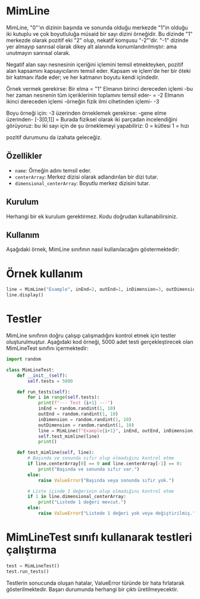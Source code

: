 # MimLine

MimLine, "0"'ın dizinin başında ve sonunda olduğu merkezde "1"in olduğu iki kutuplu ve çok boyutluluğa müsaid bir sayı dizini örneğidir. Bu dizinde "1" merkezde olarak pozitif eki "2" olup, nekatif komşusu "-2"'dir. "-1" dizinde yer almayıp sanrısal olarak dikey alt alanında konumlandırılmıştır: ama unutmayın sanrısal olarak.

Negatif alan sayı nesnesinin içeriğini içlemini temsil etmekteyken, pozitif alan kapsamını kapsayıcılarını temsil eder. Kapsam ve içlem'de her bir öteki bir katmanı ifade eder; ve her katmanın boyutu kendi içindedir.

Örnek vermek gerekirse:
Bir elma = "1"
Elmanın birinci dereceden içlemi -bu her zaman nesnenin tüm içeriklerinin toplamını temsil eder- = -2
Elmanın ikinci dereceden içlemi -örneğin fizik ilmi cihetinden içlemi- -3

Boyu örneği için: -3 üzerinden örneklemek gerekirse: -gene elme üzerinden-
[-3[0,1]] = Burada fiziksel olarak iki parçadan incelendiğini görüyoruz: bu iki sayı için de şu örneklemeyi yapabiliriz:
0 = kütlesi
1 = hızı

pozitif durumunu da izahata geleceğiz.

## Özellikler

- `name`: Örneğin adını temsil eder.
- `centerArray`: Merkez dizisi olarak adlandırılan bir dizi tutar.
- `dimensional_centerArray`: Boyutlu merkez dizisini tutar.

## Kurulum

Herhangi bir ek kurulum gerektirmez. Kodu doğrudan kullanabilirsiniz.

## Kullanım

Aşağıdaki örnek, MimLine sınıfının nasıl kullanılacağını göstermektedir:

# Örnek kullanım
```python
line = MimLine("Example", inEnd=2, outEnd=1, inDimension=3, outDimension=2)
line.display()
```
# Testler
MimLine sınıfının doğru çalışıp çalışmadığını kontrol etmek için testler oluşturulmuştur. Aşağıdaki kod örneği, 5000 adet testi gerçekleştirecek olan MimLineTest sınıfını içermektedir:

```python
import random

class MimLineTest:
    def __init__(self):
        self.tests = 5000

    def run_tests(self):
        for i in range(self.tests):
            print(f"--- Test {i+1} ---")
            inEnd = random.randint(1, 10)
            outEnd = random.randint(1, 10)
            inDimension = random.randint(1, 10)
            outDimension = random.randint(1, 10)
            line = MimLine(f"Example{i+1}", inEnd, outEnd, inDimension, outDimension)
            self.test_mimline(line)
            print()

    def test_mimline(self, line):
        # Başında ve sonunda sıfır olup olmadığını kontrol etme
        if line.centerArray[0] == 0 and line.centerArray[-1] == 0:
            print("Başında ve sonunda sıfır var.")
        else:
            raise ValueError("Başında veya sonunda sıfır yok.")

        # Liste içinde 1 değerinin olup olmadığını kontrol etme
        if 1 in line.dimensional_centerArray:
            print("Listede 1 değeri mevcut.")
        else:
            raise ValueError("Listede 1 değeri yok veya değiştirilmiş.")
```
# MimLineTest sınıfı kullanarak testleri çalıştırma
```python
test = MimLineTest()
test.run_tests()
```

Testlerin sonucunda oluşan hatalar, ValueError türünde bir hata fırlatarak gösterilmektedir. Başarı durumunda herhangi bir çıktı üretilmeyecektir.
